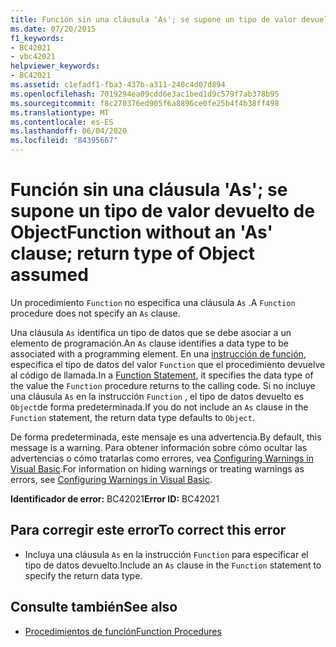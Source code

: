 ```yaml
---
title: Función sin una cláusula 'As'; se supone un tipo de valor devuelto de Object
ms.date: 07/20/2015
f1_keywords:
- BC42021
- vbc42021
helpviewer_keywords:
- BC42021
ms.assetid: c1efadf1-fba3-437b-a311-240c4d07d894
ms.openlocfilehash: 7019294ea09cdd6e3ac1bed1d9c579f7ab378b95
ms.sourcegitcommit: f8c270376ed905f6a8896ce0fe25b4f4b38ff498
ms.translationtype: MT
ms.contentlocale: es-ES
ms.lasthandoff: 06/04/2020
ms.locfileid: "84395667"
---
```

# <a name="function-without-an-as-clause-return-type-of-object-assumed"></a><span data-ttu-id="9cc6c-102">Función sin una cláusula 'As'; se supone un tipo de valor devuelto de Object</span><span class="sxs-lookup"><span data-stu-id="9cc6c-102">Function without an 'As' clause; return type of Object assumed</span></span>
<span data-ttu-id="9cc6c-103">Un procedimiento `Function` no especifica una cláusula `As` .</span><span class="sxs-lookup"><span data-stu-id="9cc6c-103">A `Function` procedure does not specify an `As` clause.</span></span>  
  
 <span data-ttu-id="9cc6c-104">Una cláusula `As` identifica un tipo de datos que se debe asociar a un elemento de programación.</span><span class="sxs-lookup"><span data-stu-id="9cc6c-104">An `As` clause identifies a data type to be associated with a programming element.</span></span> <span data-ttu-id="9cc6c-105">En una [instrucción de función](../language-reference/statements/function-statement.md), especifica el tipo de datos del valor `Function` que el procedimiento devuelve al código de llamada.</span><span class="sxs-lookup"><span data-stu-id="9cc6c-105">In a [Function Statement](../language-reference/statements/function-statement.md), it specifies the data type of the value the `Function` procedure returns to the calling code.</span></span> <span data-ttu-id="9cc6c-106">Si no incluye una cláusula `As` en la instrucción `Function` , el tipo de datos devuelto es `Object`de forma predeterminada.</span><span class="sxs-lookup"><span data-stu-id="9cc6c-106">If you do not include an `As` clause in the `Function` statement, the return data type defaults to `Object`.</span></span>  
  
 <span data-ttu-id="9cc6c-107">De forma predeterminada, este mensaje es una advertencia.</span><span class="sxs-lookup"><span data-stu-id="9cc6c-107">By default, this message is a warning.</span></span> <span data-ttu-id="9cc6c-108">Para obtener información sobre cómo ocultar las advertencias o cómo tratarlas como errores, vea [Configuring Warnings in Visual Basic](/visualstudio/ide/configuring-warnings-in-visual-basic).</span><span class="sxs-lookup"><span data-stu-id="9cc6c-108">For information on hiding warnings or treating warnings as errors, see [Configuring Warnings in Visual Basic](/visualstudio/ide/configuring-warnings-in-visual-basic).</span></span>  
  
 <span data-ttu-id="9cc6c-109">**Identificador de error:** BC42021</span><span class="sxs-lookup"><span data-stu-id="9cc6c-109">**Error ID:** BC42021</span></span>  
  
## <a name="to-correct-this-error"></a><span data-ttu-id="9cc6c-110">Para corregir este error</span><span class="sxs-lookup"><span data-stu-id="9cc6c-110">To correct this error</span></span>  
  
- <span data-ttu-id="9cc6c-111">Incluya una cláusula `As` en la instrucción `Function` para especificar el tipo de datos devuelto.</span><span class="sxs-lookup"><span data-stu-id="9cc6c-111">Include an `As` clause in the `Function` statement to specify the return data type.</span></span>  
  
## <a name="see-also"></a><span data-ttu-id="9cc6c-112">Consulte también</span><span class="sxs-lookup"><span data-stu-id="9cc6c-112">See also</span></span>

- [<span data-ttu-id="9cc6c-113">Procedimientos de función</span><span class="sxs-lookup"><span data-stu-id="9cc6c-113">Function Procedures</span></span>](../programming-guide/language-features/procedures/function-procedures.md)
